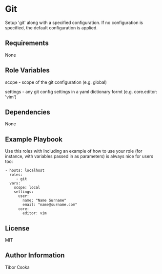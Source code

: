Git
=========

Setup 'git' along with a specified configuration. If no configuration is specified, the default configuration is applied.

Requirements
------------

None

Role Variables
--------------

scope - scope of the git configuration (e.g. global)

settings - any git config settings in a yaml dictionary formt (e.g. core.editor: 'vim')

Dependencies
------------

None

Example Playbook
----------------

Use this roles with Including an example of how to use your role (for instance, with variables passed in as parameters) is always nice for users too:

    - hosts: localhost
      roles:
         - git
      vars:
        scope: local
        settings:
          user:
            name: "Name Surname"
            email: "name@surname.com"
          core:
            editor: vim

License
-------

MIT

Author Information
------------------

Tibor Csoka

